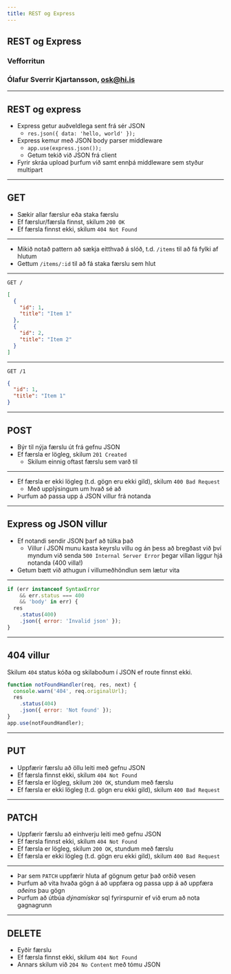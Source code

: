 ```yaml
---
title: REST og Express
---
```


## REST og Express

### Vefforritun

### Ólafur Sverrir Kjartansson, [osk@hi.is](mailto:osk@hi.is)

---

## REST og express

* Express getur auðveldlega sent frá sér JSON
  * `res.json({ data: 'hello, world' });`
* Express kemur með JSON body parser middleware
  * `app.use(express.json());`
  * Getum tekið við JSON frá client
* Fyrir skráa upload þurfum við samt ennþá middleware sem styður multipart

***

## GET

* Sækir allar færslur eða staka færslu
* Ef færslur/færsla finnst, skilum `200 OK`
* Ef færsla finnst ekki, skilum `404 Not Found`

***

* Mikið notað pattern að sækja eitthvað á slóð, t.d. `/items` til að fá fylki af hlutum
* Gettum `/items/:id` til að fá staka færslu sem hlut

***

`GET /`

```json
[
  {
    "id": 1,
    "title": "Item 1"
  },
  {
    "id": 2,
    "title": "Item 2"
  }
]
```

***

`GET /1`

```json
{
  "id": 1,
  "title": "Item 1"
}
```

***

## POST

* Býr til nýja færslu út frá gefnu JSON
* Ef færsla er lögleg, skilum `201 Created`
  * Skilum einnig oftast færslu sem varð til

***

* Ef færsla er ekki lögleg (t.d. gögn eru ekki gild), skilum `400 Bad Request`
  * Með upplýsingum um hvað sé að
* Þurfum að passa upp á JSON villur frá notanda

***

## Express og JSON villur

* Ef notandi sendir JSON þarf að túlka það
  * Villur í JSON munu kasta keyrslu villu og án þess að bregðast við því myndum við senda `500 Internal Server Error` þegar villan liggur hjá notanda (400 villa!)
* Getum bætt við athugun í villumeðhöndlun sem lætur vita

***
<!-- eslint-disable no-undef -->

```javascript
if (err instanceof SyntaxError
    && err.status === 400
    && 'body' in err) {
  res
    .status(400)
    .json({ error: 'Invalid json' });
}
```

***

## 404 villur

Skilum `404` status kóða og skilaboðum í JSON ef route finnst ekki.

<!-- eslint-disable no-unused-vars, no-undef -->

```js
function notFoundHandler(req, res, next) {
  console.warn('404', req.originalUrl);
  res
    .status(404)
    .json({ error: 'Not found' });
}
app.use(notFoundHandler);
```

***

## PUT

* Uppfærir færslu að öllu leiti með gefnu JSON
* Ef færsla finnst ekki, skilum `404 Not Found`
* Ef færsla er lögleg, skilum `200 OK`, stundum með færslu
* Ef færsla er ekki lögleg (t.d. gögn eru ekki gild), skilum `400 Bad Request`

***

## PATCH

* Uppfærir færslu að einhverju leiti með gefnu JSON
* Ef færsla finnst ekki, skilum `404 Not Found`
* Ef færsla er lögleg, skilum `200 OK`, stundum með færslu
* Ef færsla er ekki lögleg (t.d. gögn eru ekki gild), skilum `400 Bad Request`

***

* Þar sem `PATCH` uppfærir hluta af gögnum getur það orðið vesen
* Þurfum að vita hvaða gögn á að uppfæra og passa upp á að uppfæra _aðeins_ þau gögn
* Þurfum að útbúa _dýnamískar_ sql fyrirspurnir ef við erum að nota gagnagrunn

***

## DELETE

* Eyðir færslu
* Ef færsla finnst ekki, skilum `404 Not Found`
* Annars skilum við `204 No Content` með tómu JSON
